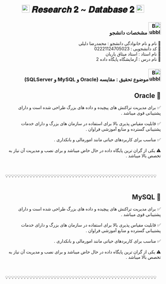<h1 align="center">
      <img src="https://emoji.discord.st/emojis/768b108d-274f-4f44-a634-8477b16efce7.gif" width="25">
    𝑹𝒆𝒔𝒆𝒂𝒓𝒄𝒉 𝟐 ~ 𝑫𝒂𝒕𝒂𝒃𝒂𝒔𝒆 𝟐
      <img src="https://emoji.discord.st/emojis/768b108d-274f-4f44-a634-8477b16efce7.gif" width="25">
</h1>


<div dir="rtl">
<h3 dir="rtl"><img src="https://raw.githubusercontent.com/Tarikul-Islam-Anik/Animated-Fluent-Emojis/master/Emojis/Symbols/Bubbles.png" alt="Bubbles" width="40" height="40" /> مشخصات دانشجو</h3>
    
💢 نام و نام خانوادگی دانشجو : محمدرضا دلیلی
<br>
💢 کد دانشجویی : 02221124705023
<br>
💢 نام استاد : استاد میثاق یاریان
<br>
💢 نام درس : آزمایشگاه پایگاه داده 2

</div>



<h3 dir="rtl"><img src="https://raw.githubusercontent.com/Tarikul-Islam-Anik/Animated-Fluent-Emojis/master/Emojis/Symbols/Bubbles.png" alt="Bubbles" width="40" height="40" />موضوع تحقیق : مقایسه (Oracle و MySQL و SQLServer)</h3>

<div dir="rtl">
<h2 dir="rtl">🛑 Oracle</h2>

✅ برای مدیریت تراکنش های پیچیده و داده های بزرگ طراحی شده است و دارای پشتیبانی قوی میباشد . 
<br>
<br>
✅ قابلیت مقیاس پذیری بالا برای استفاده در سازمان های بزرگ و دارای خدمات پشتیبانی گسترده و منابع آموزشی فراوان .
<br>
<br>
✅ مناسب برای کاربردهای حیاتی مانند امورمالی و بانکداری .
<br>
<br>
⚠ یکی از گران ترین پایگاه داده در حال حاض میباشد و برای نصب و مدیریت آن نیاز به تخصص بالا میباشد .
      
</div>

<br>
<br>
💡💡💡💡💡💡💡💡💡💡💡💡💡💡💡💡💡💡💡💡💡💡💡💡💡💡💡💡💡💡💡💡💡💡💡💡💡💡💡💡💡💡💡💡💡💡💡💡💡💡
<br>
<br>

<div dir="rtl">
<h2 dir="rtl">🛑 MySQL</h2>

✅ برای مدیریت تراکنش های پیچیده و داده های بزرگ طراحی شده است و دارای پشتیبانی قوی میباشد . 
<br>
<br>
✅ قابلیت مقیاس پذیری بالا برای استفاده در سازمان های بزرگ و دارای خدمات پشتیبانی گسترده و منابع آموزشی فراوان .
<br>
<br>
✅ مناسب برای کاربردهای حیاتی مانند امورمالی و بانکداری .
<br>
<br>
⚠ یکی از گران ترین پایگاه داده در حال حاض میباشد و برای نصب و مدیریت آن نیاز به تخصص بالا میباشد .
      
</div>

<br>
<br>
💡💡💡💡💡💡💡💡💡💡💡💡💡💡💡💡💡💡💡💡💡💡💡💡💡💡💡💡💡💡💡💡💡💡💡💡💡💡💡💡💡💡💡💡💡💡💡💡💡💡
<br>
<br>


